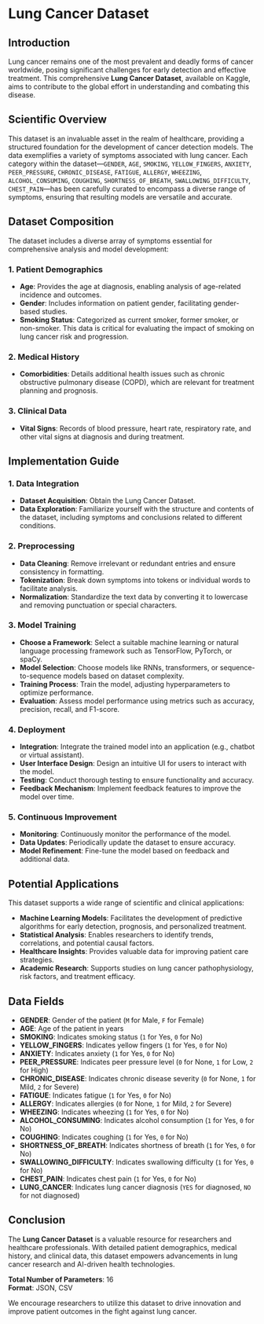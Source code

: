 # Lung Cancer Dataset

## Introduction
Lung cancer remains one of the most prevalent and deadly forms of cancer worldwide, posing significant challenges for early detection and effective treatment. This comprehensive **Lung Cancer Dataset**, available on Kaggle, aims to contribute to the global effort in understanding and combating this disease.

## Scientific Overview
This dataset is an invaluable asset in the realm of healthcare, providing a structured foundation for the development of cancer detection models. The data exemplifies a variety of symptoms associated with lung cancer. Each category within the dataset—`GENDER`, `AGE`, `SMOKING`, `YELLOW_FINGERS`, `ANXIETY`, `PEER_PRESSURE`, `CHRONIC_DISEASE`, `FATIGUE`, `ALLERGY`, `WHEEZING`, `ALCOHOL_CONSUMING`, `COUGHING`, `SHORTNESS_OF_BREATH`, `SWALLOWING_DIFFICULTY`, `CHEST_PAIN`—has been carefully curated to encompass a diverse range of symptoms, ensuring that resulting models are versatile and accurate.

## Dataset Composition

The dataset includes a diverse array of symptoms essential for comprehensive analysis and model development:

### 1. **Patient Demographics**
   - **Age**: Provides the age at diagnosis, enabling analysis of age-related incidence and outcomes.
   - **Gender**: Includes information on patient gender, facilitating gender-based studies.
   - **Smoking Status**: Categorized as current smoker, former smoker, or non-smoker. This data is critical for evaluating the impact of smoking on lung cancer risk and progression.

### 2. **Medical History**
   - **Comorbidities**: Details additional health issues such as chronic obstructive pulmonary disease (COPD), which are relevant for treatment planning and prognosis.

### 3. **Clinical Data**
   - **Vital Signs**: Records of blood pressure, heart rate, respiratory rate, and other vital signs at diagnosis and during treatment.

## Implementation Guide

### 1. **Data Integration**
   - **Dataset Acquisition**: Obtain the Lung Cancer Dataset.
   - **Data Exploration**: Familiarize yourself with the structure and contents of the dataset, including symptoms and conclusions related to different conditions.

### 2. **Preprocessing**
   - **Data Cleaning**: Remove irrelevant or redundant entries and ensure consistency in formatting.
   - **Tokenization**: Break down symptoms into tokens or individual words to facilitate analysis.
   - **Normalization**: Standardize the text data by converting it to lowercase and removing punctuation or special characters.

### 3. **Model Training**
   - **Choose a Framework**: Select a suitable machine learning or natural language processing framework such as TensorFlow, PyTorch, or spaCy.
   - **Model Selection**: Choose models like RNNs, transformers, or sequence-to-sequence models based on dataset complexity.
   - **Training Process**: Train the model, adjusting hyperparameters to optimize performance.
   - **Evaluation**: Assess model performance using metrics such as accuracy, precision, recall, and F1-score.

### 4. **Deployment**
   - **Integration**: Integrate the trained model into an application (e.g., chatbot or virtual assistant).
   - **User Interface Design**: Design an intuitive UI for users to interact with the model.
   - **Testing**: Conduct thorough testing to ensure functionality and accuracy.
   - **Feedback Mechanism**: Implement feedback features to improve the model over time.

### 5. **Continuous Improvement**
   - **Monitoring**: Continuously monitor the performance of the model.
   - **Data Updates**: Periodically update the dataset to ensure accuracy.
   - **Model Refinement**: Fine-tune the model based on feedback and additional data.

## Potential Applications

This dataset supports a wide range of scientific and clinical applications:
- **Machine Learning Models**: Facilitates the development of predictive algorithms for early detection, prognosis, and personalized treatment.
- **Statistical Analysis**: Enables researchers to identify trends, correlations, and potential causal factors.
- **Healthcare Insights**: Provides valuable data for improving patient care strategies.
- **Academic Research**: Supports studies on lung cancer pathophysiology, risk factors, and treatment efficacy.

## Data Fields
- **GENDER**: Gender of the patient (`M` for Male, `F` for Female)
- **AGE**: Age of the patient in years
- **SMOKING**: Indicates smoking status (`1` for Yes, `0` for No)
- **YELLOW_FINGERS**: Indicates yellow fingers (`1` for Yes, `0` for No)
- **ANXIETY**: Indicates anxiety (`1` for Yes, `0` for No)
- **PEER_PRESSURE**: Indicates peer pressure level (`0` for None, `1` for Low, `2` for High)
- **CHRONIC_DISEASE**: Indicates chronic disease severity (`0` for None, `1` for Mild, `2` for Severe)
- **FATIGUE**: Indicates fatigue (`1` for Yes, `0` for No)
- **ALLERGY**: Indicates allergies (`0` for None, `1` for Mild, `2` for Severe)
- **WHEEZING**: Indicates wheezing (`1` for Yes, `0` for No)
- **ALCOHOL_CONSUMING**: Indicates alcohol consumption (`1` for Yes, `0` for No)
- **COUGHING**: Indicates coughing (`1` for Yes, `0` for No)
- **SHORTNESS_OF_BREATH**: Indicates shortness of breath (`1` for Yes, `0` for No)
- **SWALLOWING_DIFFICULTY**: Indicates swallowing difficulty (`1` for Yes, `0` for No)
- **CHEST_PAIN**: Indicates chest pain (`1` for Yes, `0` for No)
- **LUNG_CANCER**: Indicates lung cancer diagnosis (`YES` for diagnosed, `NO` for not diagnosed)

## Conclusion
The **Lung Cancer Dataset** is a valuable resource for researchers and healthcare professionals. With detailed patient demographics, medical history, and clinical data, this dataset empowers advancements in lung cancer research and AI-driven health technologies.

**Total Number of Parameters**: 16  
**Format**: JSON, CSV

We encourage researchers to utilize this dataset to drive innovation and improve patient outcomes in the fight against lung cancer.

